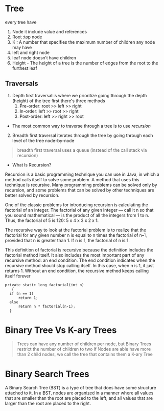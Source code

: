 # Tree 

every tree have 
1. Node it include value and references
2. Root :top node
3. K : A number that specifies the maximum number of children any node may have
4. left and right node 
5. leaf node doesn't have children
6. Height - The height of a tree is the number of edges from the root to the furthest leaf

## Traversals
1. Depth first traversal is where we prioritize going through the depth (height) of the tree first there's three methods
    1. Pre-order: root >> left >> right
    2. In-order: left >> root >> right
    3. Post-order: left >> right >> root

* The most common way to traverse through a tree is to use *recursion*

2. Breadth first traversal iterates through the tree by going through each level of the tree node-by-node
> breadth first traversal uses a queue (instead of the call stack via recursion)

* What Is Recursion?

Recursion is a basic programming technique you can use in Java, in which a method calls itself to solve some problem. A method that uses this technique is recursive. Many programming problems can be solved only by recursion, and some problems that can be solved by other techniques are better solved by recursion.

One of the classic problems for introducing recursion is calculating the factorial of an integer. The factorial of any given integer — call it n so that you sound mathematical — is the product of all the integers from 1 to n. Thus, the factorial of 5 is 120: 5 x 4 x 3 x 2 x 1.

The recursive way to look at the factorial problem is to realize that the factorial for any given number n is equal to n times the factorial of n–1, provided that n is greater than 1. If n is 1, the factorial of n is 1.

This definition of factorial is recursive because the definition includes the factorial method itself. It also includes the most important part of any recursive method: an end condition. The end condition indicates when the recursive method should stop calling itself. In this case, when n is 1, it just returns 1. Without an end condition, the recursive method keeps calling itself forever
  ```
  private static long factorial(int n)
     {
    if (n == 1)
        return 1;
    else
        return n * factorial(n-1);
    }
   ```
# Binary Tree Vs K-ary Trees

> Trees can have any number of children per node, but Binary Trees restrict the number of children to two
> If Nodes are able have more than 2 child nodes, we call the tree that contains them a K-ary Tree

# Binary Search Trees

A Binary Search Tree (BST) is a type of tree that does have some structure attached to it. In a BST, nodes are organized in a manner where all values that are smaller than the root are placed to the left, and all values that are larger than the root are placed to the right.

